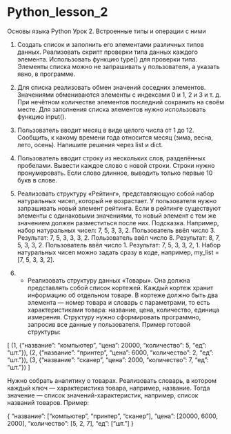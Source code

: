 # Python_lesson_2

Основы языка Python
Урок 2. Встроенные типы и операции с ними
1. Создать список и заполнить его элементами различных типов данных. Реализовать скрипт проверки типа данных каждого элемента. Использовать функцию type() для проверки типа. Элементы списка можно не запрашивать у пользователя, а указать явно, в программе.
2. Для списка реализовать обмен значений соседних элементов. Значениями обмениваются элементы с индексами 0 и 1, 2 и 3 и т. д. При нечётном количестве элементов последний сохранить на своём месте. Для заполнения списка элементов нужно использовать функцию input().
3. Пользователь вводит месяц в виде целого числа от 1 до 12. Сообщить, к какому времени года относится месяц (зима, весна, лето, осень). Напишите решения через list и dict.
4. Пользователь вводит строку из нескольких слов, разделённых пробелами. Вывести каждое слово с новой строки. Строки нужно пронумеровать. Если слово длинное, выводить только первые 10 букв в слове.
5. Реализовать структуру «Рейтинг», представляющую собой набор натуральных чисел, который не возрастает. У пользователя нужно запрашивать новый элемент рейтинга. Если в рейтинге существуют элементы с одинаковыми значениями, то новый элемент с тем же значением должен разместиться после них.
Подсказка. Например, набор натуральных чисел: 7, 5, 3, 3, 2.
Пользователь ввёл число 3. Результат: 7, 5, 3, 3, 3, 2.
Пользователь ввёл число 8. Результат: 8, 7, 5, 3, 3, 2.
Пользователь ввёл число 1. Результат: 7, 5, 3, 3, 2, 1.
Набор натуральных чисел можно задать сразу в коде, например, my_list = [7, 5, 3, 3, 2].

6. * Реализовать структуру данных «Товары». Она должна представлять собой список кортежей. Каждый кортеж хранит информацию об отдельном товаре. В кортеже должно быть два элемента — номер товара и словарь с параметрами, то есть характеристиками товара: название, цена, количество, единица измерения. Структуру нужно сформировать программно, запросив все данные у пользователя.
Пример готовой структуры:

[
(1, {“название”: “компьютер”, “цена”: 20000, “количество”: 5, “eд”: “шт.”}),
(2, {“название”: “принтер”, “цена”: 6000, “количество”: 2, “eд”: “шт.”}),
(3, {“название”: “сканер”, “цена”: 2000, “количество”: 7, “eд”: “шт.”})
]

Нужно собрать аналитику о товарах. Реализовать словарь, в котором каждый ключ — характеристика товара, например, название. Тогда значение — список значений-характеристик, например, список названий товаров.
Пример:

{
“название”: [“компьютер”, “принтер”, “сканер”],
“цена”: [20000, 6000, 2000],
“количество”: [5, 2, 7],
“ед”: [“шт.”]
}

